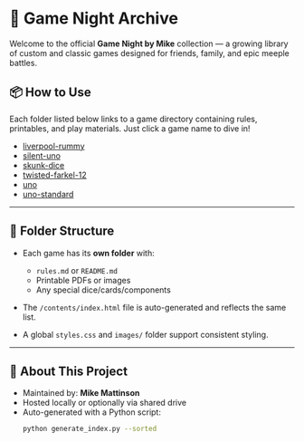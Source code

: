 # 🎲 Game Night Archive

Welcome to the official **Game Night by Mike** collection — a growing library of custom and classic games designed for friends, family, and epic meeple battles.

## 📦 How to Use

Each folder listed below links to a game directory containing rules, printables, and play materials. Just click a game name to dive in!

<!-- CONTENTS_START -->
- [liverpool-rummy](./liverpool-rummy/)
- [silent-uno](./silent-uno/)
- [skunk-dice](./skunk-dice/)
- [twisted-farkel-12](./twisted-farkel-12/)
- [uno](./uno/)
- [uno-standard](./uno-standard/)
<!-- CONTENTS_END -->

---

## 📁 Folder Structure

- Each game has its **own folder** with:
  - `rules.md` or `README.md`
  - Printable PDFs or images
  - Any special dice/cards/components

- The `/contents/index.html` file is auto-generated and reflects the same list.

- A global `styles.css` and `images/` folder support consistent styling.

---

## 🧩 About This Project

- Maintained by: **Mike Mattinson**
- Hosted locally or optionally via shared drive
- Auto-generated with a Python script:
  ```bash
  python generate_index.py --sorted
